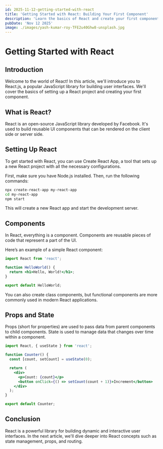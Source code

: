 ```yaml
---
id: 2025-11-12-getting-started-with-react
title: 'Getting Started with React: Building Your First Component'
description: 'Learn the basics of React and create your first component in this beginner-friendly guide.'
pubDate: 'Nov 12 2025'
image: ./images/yash-kumar-roy-TFE2u40Ghw8-unsplash.jpg
---
```


# Getting Started with React

## Introduction

Welcome to the world of React! In this article, we'll introduce you to React.js, a popular JavaScript library
for building user interfaces. We'll cover the basics of setting up a React project and creating your first
component.

## What is React?

React is an open-source JavaScript library developed by Facebook. It's used to build reusable UI components that
can be rendered on the client side or server side.

## Setting Up React

To get started with React, you can use Create React App, a tool that sets up a new React project with all the
necessary configurations.

First, make sure you have Node.js installed. Then, run the following commands:

```bash
npx create-react-app my-react-app
cd my-react-app
npm start
```

This will create a new React app and start the development server.

## Components

In React, everything is a component. Components are reusable pieces of code that represent a part of the UI.

Here’s an example of a simple React component:

```jsx
import React from 'react';

function HelloWorld() {
  return <h1>Hello, World!</h1>;
}

export default HelloWorld;
```

You can also create class components, but functional components are more commonly used in modern React
applications.

## Props and State

Props (short for properties) are used to pass data from parent components to child components. State is used to
manage data that changes over time within a component.

```jsx
import React, { useState } from 'react';

function Counter() {
  const [count, setCount] = useState(0);

  return (
    <div>
      <p>Count: {count}</p>
      <button onClick={() => setCount(count + 1)}>Increment</button>
    </div>
  );
}

export default Counter;
```

## Conclusion

React is a powerful library for building dynamic and interactive user interfaces. In the next article, we'll
dive deeper into React concepts such as state management, props, and routing.

